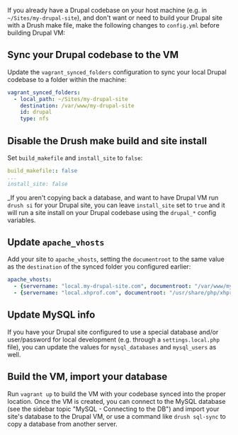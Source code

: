 If you already have a Drupal codebase on your host machine (e.g. in `~/Sites/my-drupal-site`), and don't want or need to build your Drupal site with a Drush make file, make the following changes to `config.yml` before building Drupal VM:

## Sync your Drupal codebase to the VM

Update the `vagrant_synced_folders` configuration to sync your local Drupal codebase to a folder within the machine:

```yaml
vagrant_synced_folders:
  - local_path: ~/Sites/my-drupal-site
    destination: /var/www/my-drupal-site
    id: drupal
    type: nfs
```

## Disable the Drush make build and site install

Set `build_makefile` and `install_site` to `false`:

```yaml
build_makefile:: false
...
install_site: false
```

_If you aren't copying back a database, and want to have Drupal VM run `drush si` for your Drupal site, you can leave `install_site` set to `true` and it will run a site install on your Drupal codebase using the `drupal_*` config variables.

## Update `apache_vhosts`

Add your site to `apache_vhosts`, setting the `documentroot` to the same value as the `destination` of the synced folder you configured earlier:

```yaml
apache_vhosts:
  - {servername: "local.my-drupal-site.com", documentroot: "/var/www/my-drupal-site"}
  - {servername: "local.xhprof.com", documentroot: "/usr/share/php/xhprof_html"}
```

## Update MySQL info

If you have your Drupal site configured to use a special database and/or user/password for local development (e.g. through a `settings.local.php` file), you can update the values for `mysql_databases` and `mysql_users` as well.

## Build the VM, import your database

Run `vagrant up` to build the VM with your codebase synced into the proper location. Once the VM is created, you can connect to the MySQL database (see the sidebar topic "MySQL - Connecting to the DB") and import your site's database to the Drupal VM, or use a command like `drush sql-sync` to copy a database from another server.